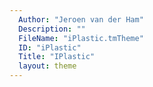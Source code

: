 ```yaml
---
  Author: "Jeroen van der Ham"
  Description: ""
  FileName: "iPlastic.tmTheme"
  ID: "iPlastic"
  Title: "IPlastic"
  layout: theme
---
```

  